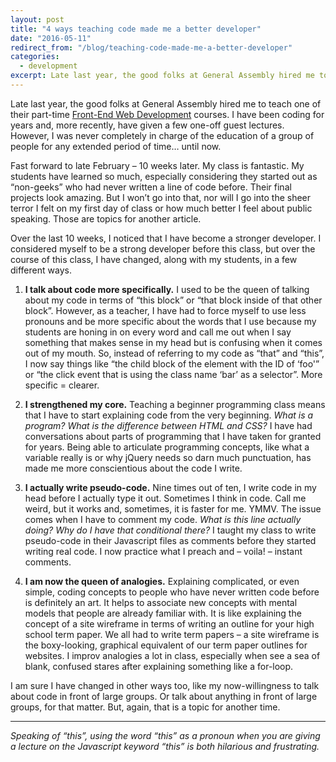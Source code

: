 ```yaml
---
layout: post
title: "4 ways teaching code made me a better developer"
date: "2016-05-11"
redirect_from: "/blog/teaching-code-made-me-a-better-developer"
categories:
  - development
excerpt: Late last year, the good folks at General Assembly hired me to teach.
---
```


Late last year, the good folks at General Assembly hired me to teach one of their part-time [Front-End Web Development](https://generalassemb.ly/education/front-end-web-development/washington-dc) courses.  I have been coding for years and, more recently, have given a few one-off guest lectures.  However, I was never completely in charge of the education of a group of people for any extended period of time… until now.

Fast forward to late February – 10 weeks later.  My class is fantastic.  My students have learned so much, especially considering they started out as “non-geeks” who had never written a line of code before.  Their final projects look amazing.  But I won’t go into that, nor will I go into the sheer terror I felt on my first day of class or how much better I feel about public speaking.  Those are topics for another article.

Over the last 10 weeks, I noticed that I have become a stronger developer.  I considered myself to be a strong developer before this class, but over the course of this class, I have changed, along with my students, in a few different ways.

1. __I talk about code more specifically.__ I used to be the queen of talking about my code in terms of “this block” or “that block inside of that other block”.  However, as a teacher, I have had to force myself to use less pronouns and be more specific about the words that I use because my students are honing in on every word and call me out when I say something that makes sense in my head but is confusing when it comes out of my mouth.  So, instead of referring to my code as “that” and “this”, I now say things like “the child block of the element with the ID of ‘foo'” or “the click event that is using the class name ‘bar’ as a selector”.  More specific = clearer.

2. __I strengthened my core.__  Teaching a beginner programming class means that I have to start explaining code from the very beginning.  _What is a program?  What is the difference between HTML and CSS?_  I have had conversations about parts of programming that I have taken for granted for years.  Being able to articulate programming concepts, like what a variable really is or why jQuery needs so darn much punctuation, has made me more conscientious about the code I write.

3. __I actually write pseudo-code.__ Nine times out of ten, I write code in my head before I actually type it out.  Sometimes I think in code.  Call me weird, but it works and, sometimes, it is faster for me.  YMMV.  The issue comes when I have to comment my code.  _What is this line actually doing?  Why do I have that conditional there?_  I taught my class to write pseudo-code in their Javascript files as comments before they started writing real code.  I now practice what I preach and – voila! – instant comments.

4. __I am now the queen of analogies.__  Explaining complicated, or even simple, coding concepts to people who have never written code before is definitely an art.  It helps to associate new concepts with mental models that people are already familiar with.  It is like explaining the concept of a site wireframe in terms of writing an outline for your high school term paper.  We all had to write term papers – a site wireframe is the boxy-looking, graphical equivalent of our term paper outlines for websites.  I improv analogies a lot in class, especially when see a sea of blank, confused stares after explaining something like a for-loop.

I am sure I have changed in other ways too, like my now-willingness to talk about code in front of large groups.  Or talk about anything in front of large groups, for that matter.  But, again, that is a topic for another time.

---

_Speaking of “this”, using the word “this” as a pronoun when you are giving a lecture on the Javascript keyword “this” is both hilarious and frustrating._

